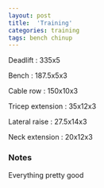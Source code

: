 ```yaml
---
layout: post
title:  'Training'
categories: training
tags: bench chinup
---
```


Deadlift  :  335x5

Bench : 187.5x5x3

Cable row : 150x10x3

Tricep extension  :  35x12x3

Lateral raise  :  27.5x14x3

Neck extension  :  20x12x3

### Notes

Everything pretty good
